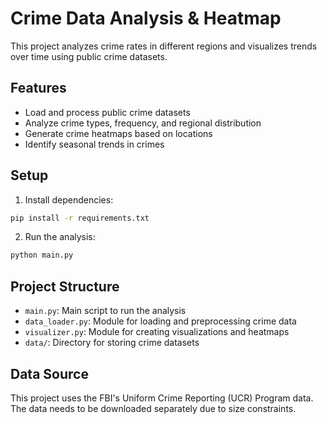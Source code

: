 # Crime Data Analysis & Heatmap

This project analyzes crime rates in different regions and visualizes trends over time using public crime datasets.

## Features
- Load and process public crime datasets
- Analyze crime types, frequency, and regional distribution
- Generate crime heatmaps based on locations
- Identify seasonal trends in crimes

## Setup
1. Install dependencies:
```bash
pip install -r requirements.txt
```

2. Run the analysis:
```bash
python main.py
```

## Project Structure
- `main.py`: Main script to run the analysis
- `data_loader.py`: Module for loading and preprocessing crime data
- `visualizer.py`: Module for creating visualizations and heatmaps
- `data/`: Directory for storing crime datasets

## Data Source
This project uses the FBI's Uniform Crime Reporting (UCR) Program data. The data needs to be downloaded separately due to size constraints. 